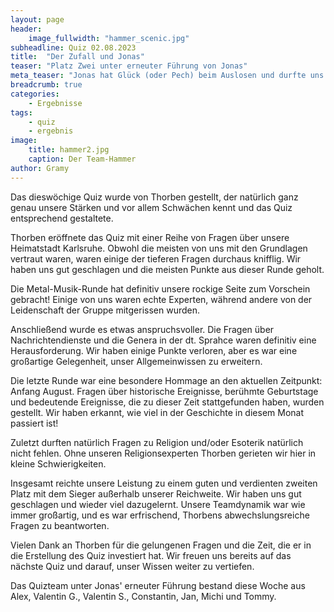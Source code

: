 ```yaml
---
layout: page
header:
    image_fullwidth: "hammer_scenic.jpg"
subheadline: Quiz 02.08.2023
title:  "Der Zufall und Jonas"
teaser: "Platz Zwei unter erneuter Führung von Jonas"
meta_teaser: "Jonas hat Glück (oder Pech) beim Auslosen und durfte uns erneut anführen"
breadcrumb: true
categories:
    - Ergebnisse
tags:
    - quiz
    - ergebnis
image:
    title: hammer2.jpg
    caption: Der Team-Hammer
author: Gramy
---
```


Das dieswöchige Quiz wurde von Thorben gestellt, der natürlich ganz genau unsere Stärken und vor allem Schwächen kennt und das Quiz entsprechend gestaltete.

Thorben eröffnete das Quiz mit einer Reihe von Fragen über unsere Heimatstadt Karlsruhe. 
Obwohl die meisten von uns mit den Grundlagen vertraut waren, waren einige der tieferen Fragen durchaus knifflig. Wir haben uns gut geschlagen und die meisten Punkte aus dieser Runde geholt.

Die Metal-Musik-Runde hat definitiv unsere rockige Seite zum Vorschein gebracht!
Einige von uns waren echte Experten, während andere von der Leidenschaft der Gruppe mitgerissen wurden.

Anschließend wurde es etwas anspruchsvoller. 
Die Fragen über Nachrichtendienste und die Genera in der dt. Sprahce waren definitiv eine Herausforderung. 
Wir haben einige Punkte verloren, aber es war eine großartige Gelegenheit, unser Allgemeinwissen zu erweitern.

Die letzte Runde war eine besondere Hommage an den aktuellen Zeitpunkt: Anfang August. 
Fragen über historische Ereignisse, berühmte Geburtstage und bedeutende Ereignisse, die zu dieser Zeit stattgefunden haben, wurden gestellt. 
Wir haben erkannt, wie viel in der Geschichte in diesem Monat passiert ist!

Zuletzt durften natürlich Fragen zu Religion und/oder Esoterik natürlich nicht fehlen.
Ohne unseren Religionsexperten Thorben gerieten wir hier in kleine Schwierigkeiten.

Insgesamt reichte unsere Leistung zu einem guten und verdienten zweiten Platz mit dem Sieger außerhalb unserer Reichweite.
Wir haben uns gut geschlagen und wieder viel dazugelernt. 
Unsere Teamdynamik war wie immer großartig, und es war erfrischend, Thorbens abwechslungsreiche Fragen zu beantworten.

Vielen Dank an Thorben für die gelungenen Fragen und die Zeit, die er in die Erstellung des Quiz investiert hat. Wir freuen uns bereits auf das nächste Quiz und darauf, unser Wissen weiter zu vertiefen.

Das Quizteam unter Jonas' erneuter Führung bestand diese Woche aus Alex, Valentin G., Valentin S., Constantin, Jan, Michi und Tommy.

